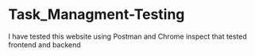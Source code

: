 # Task_Managment-Testing
I have tested this website using Postman and Chrome inspect  that tested frontend and backend 
